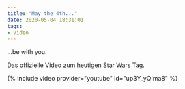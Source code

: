 ```yaml
---
title: "May the 4th..."
date: 2020-05-04 18:31:01
tags: 
- Video
---
```

...be with you.

Das offizielle Video zum heutigen Star Wars Tag.

{% include video provider="youtube" id="up3Y_yQIma8" %}